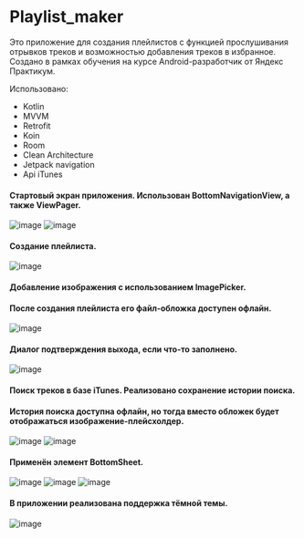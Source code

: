 # Playlist_maker

Это приложение для создания плейлистов с функцией прослушивания отрывков треков и возможностью добавления треков в избранное.
Создано в рамках обучения на курсе Android-разработчик от Яндекс Практикум. 

Использовано:
- Kotlin 
- MVVM 
- Retrofit
- Koin
- Room
- Clean Architecture
- Jetpack navigation
- Api iTunes
#### Стартовый экран приложения. Использован BottomNavigationView, а также ViewPager.
![image](https://github.com/manualcheg/Playlist_maker/assets/27849738/76e46d7b-294e-4f7b-8f0c-2e72dc03412a) ![image](https://github.com/manualcheg/Playlist_maker/assets/27849738/a281bbab-d33e-458b-80f2-d5fd6ed85b1b)
#### Создание плейлиста.
![image](https://github.com/manualcheg/Playlist_maker/assets/27849738/6dbb089c-bda6-4fe0-9b7c-b42202bc17d8)
#### Добавление изображения с использованием ImagePicker. 
#### После создания плейлиста его файл-обложка доступен офлайн.
![image](https://github.com/manualcheg/Playlist_maker/assets/27849738/897239d9-e6af-4231-a33d-eac390f30b38)
#### Диалог подтверждения выхода, если что-то заполнено.
![image](https://github.com/manualcheg/Playlist_maker/assets/27849738/1dbad390-f6f5-4950-9256-523d86466c8a)
#### Поиск треков в базе iTunes. Реализовано сохранение истории поиска. 
#### История поиска доступна офлайн, но тогда вместо обложек будет отображаться изображение-плейсхолдер.
![image](https://github.com/manualcheg/Playlist_maker/assets/27849738/fcc416fb-b9f3-41fd-b15e-810e6deb2d7e) ![image](https://github.com/manualcheg/Playlist_maker/assets/27849738/9095790e-cbb6-4e40-9c68-283743f7aaa9)
#### Применён элемент BottomSheet.
![image](https://github.com/manualcheg/Playlist_maker/assets/27849738/67e28bab-70fd-4e01-823b-ce094b0f671a)
![image](https://github.com/manualcheg/Playlist_maker/assets/27849738/b78a18dc-fe77-4969-bef3-497ddb83cd4b)
![image](https://github.com/manualcheg/Playlist_maker/assets/27849738/af2ce16f-c45a-499d-bfc2-b49e1cf80c03) 
#### В приложении реализована поддержка тёмной темы.
![image](https://github.com/manualcheg/Playlist_maker/assets/27849738/a984d293-9bff-4b2c-9ec8-5441d829012c)
